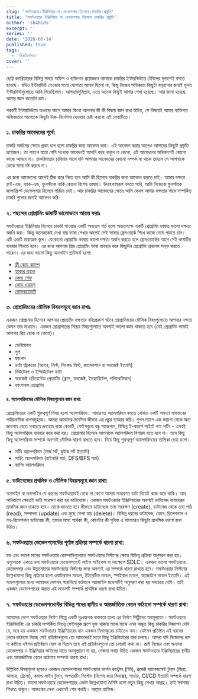 ```yaml
---
slug: 'সফটওয়্যার-ইঞ্জিনিয়ার-বা-ডেভেলপার-হিসেবে-চাকরির-প্রস্তুতি'
title: 'সফটওয়্যার ইঞ্জিনিয়ার বা ডেভেলপার হিসেবে চাকরির প্রস্তুতি'
author: 'sh4hids'
excerpt: ''
series: ''
date: '2020-06-14'
published: true
tags:
  - 'দিকনির্দেশনা'
cover: ''
---
```


ছোট্ট ক্যারিয়ারের বিভিন্ন সময়ে অফিস ও ব্যক্তিগত প্রয়োজনে আমাকে চাকরির ইন্টারভিউতে টেবিলের দুপাশেই বসতে হয়েছে। যদিও ইন্টারভিউ নেওয়ার মতো যোগ্যতা আমার ছিলো না, কিন্তু নিজের অভিজ্ঞতা কিছুটা বাড়ানোর জন্যই মূলত ইন্টারভিউগুলোতে আমি গিয়েছিলাম। আলহামদুলিল্লাহ, এতে অনেক কিছুই আমার শেখা হয়েছে। আর জানা হয়েছে আমার জ্ঞান কতোটা কম।

পরবর্তী ইন্টারভিউতে যাওয়ার আগে আমার কিংবা আপনার কী কী বিষয়ে জ্ঞান রাখা উচিত, সে বিষয়েই আমার ব্যক্তিগত অভিজ্ঞতার আলোকে কিছুটা দিক-নির্দেশনা দেওয়ার চেষ্টা করবো এই লেখাটিতে।

### ১. চাকরির আবেদনের পূর্বে:

চাকরি অর্জনের ক্ষেত্রে প্রথম ধাপ হলো চাকরির জন্য আবেদন করা। এই আবেদন করার আগেও আমাদের কিছুটা প্রস্তুতি প্রয়োজন। তা নাহলে যতো বেশি সংখ্যক আবেদনই আপনি করে থাকুন না কেনো, এই আবেদনের অধিকাংশই কোনো কাজে আসবে না। চাকরিদাতার চাহিদার সাথে যদি আপনার আবেদনের কোনো সম্পর্ক না থাকে তাহলে সে আপনাকে ডেকে সময় নষ্ট করবে না।

এর জন্য আবেদনের আগেই ঠিক করে নিতে হবে আমি কী হিসেবে চাকরির জন্য আবেদন করতে চাই। আমার দক্ষতা ফ্রন্ট-এন্ড, ব্যাক-এন্ড, ফুলস্ট্যাক নাকি কোনো বিশেষ ভাষায়। উদাহরণস্বরূপ বলতে পারি, আমি নিজেকে ফুলস্ট্যাক জাভাস্ক্রিপ্ট ডেভেলপার হিসেবে পরিচয় দেই। আর চাকরির আবেদনের ক্ষেত্রে আমি কেবল আমার দক্ষতার সাথে সম্পর্কিত চাকরি গুলোর জন্যই আবেদন করি।

### ২. পছন্দের প্রোগ্রামিং ভাষাটি ভালোভাবে আয়ত্ত করাঃ

সফটওয়্যার ইঞ্জিনিয়ার হিসেবে চাকরি পাওয়ার একটি অন্যতম শর্ত হলো অন্ততপক্ষে একটি প্রোগ্রামিং ভাষায় ভালো দক্ষতা অর্জন করা। কিন্তু অনেককেই দেখা যায় ভাষা শেখার আগেই সেই ভাষার ফ্রেমওয়ার্ক শিখে কাজে নেমে পড়তে চান। এটি একটি মারাত্মক ভুল। যেকোনো প্রোগ্রামিং ভাষায় ভালো দক্ষতা অর্জন করতে হলে ফ্রেমওয়ার্কের আগে সেই ভাষাটির ব্যবহার শিখতে হবে। এর জন্য আপনার প্রিয় প্রোগ্রামিং ভাষা ব্যবহার করে কিছুদিন প্রোগ্রামিং প্রবলেম সল্‌ভ করতে পারেন। এর জন্য ভালো কিছু অনলাইন প্ল্যাটফর্ম হলো:

- [ফ্রী কোড ক্যাম্প](https://www.freecodecamp.org/)
- [হ্যাকার র‍্যাংক](http://hackerrank.com/)
- [কোড শেফ](https://www.codechef.com/)
- [কোড ওয়ার্‌স](https://www.codewars.com/)
- [কোডক্যাডেমি](https://www.codecademy.com/)

### ৩. প্রোগ্রামিংয়ের মৌলিক বিষয়সমূহে জ্ঞান রাখাঃ

একজন প্রোগ্রামার হিসেবে আপনার প্রোগ্রামিং দক্ষতার বহিঃপ্রকাশ ঘটবে প্রোগ্রামিংয়ের মৌলিক বিষয়গুলোতে আপনার দক্ষতা কেমন তার মাধ্যমে। একজন প্রোগ্রামারের নিচের বিষয়গুলোতে অবশ্যই ভালো জ্ঞান থাকতে হবে (যেই প্রোগ্রামিং ভাষাই আপনার প্রিয় হোক না কেনো)।

- ভেরিয়েবল
- লুপ
- ফাংশন
- ডাটা স্ট্রাকচার (অ্যারে, লিস্ট, লিংকড লিস্ট, কালেকশান বা অবজেক্ট ইত্যাদি)
- মিউটেবল ও ইম্মিউটেবল ডাটা
- অবজেক্ট ওরিয়েন্টেড প্রোগ্রামিং (ক্লাস, অবজেক্ট, ইনহ্যারিটেন্স, পলিমরফিজম)
- ফাংশনাল প্রোগ্রামিং

#### ৪. অ্যালগরিদমের মৌলিক বিষয়গুলোর জ্ঞান রাখা:

প্রোগ্রামিংয়ের একটি গুরুত্বপূর্ণ বিষয় হলো অ্যালগরিদম। সাধারণত অ্যালগরিদম বলতে বোঝায় একটি সমস্যা সমাধানের পর্যায়ক্রমিক ধাপসমূহকে। আমরা আমাদের দৈনন্দিন জীবনে এর প্রচুর ব্যবহার করি। গুগল ম্যাপে এক জায়গা থেকে অন্য জায়গায় যেতে সবচেয়ে দ্রুততম রাস্তা কোনটি, ফেইসবুকে বন্ধু সাজেশান, বিভিন্ন ই-কমার্স সাইটে পণ্য সর্টিং - এসবই কিছু অ্যালগরিদম ব্যবহার করে করা হয়। প্রোগ্রামার হিসেবে আপনাকে অ্যালগরিদম বিশারদ হতে হবে না। তবে কিছু কিছু অ্যালগরিদম সম্পর্কে অবশ্যই মৌলিক ধারণা রাখতে হবে। নিচে কিছু গুরুত্বপূর্ণ অ্যালগরিদমের তালিকা দেয়া হলো।

- সর্টিং অ্যালগরিদম (মার্জ সর্ট, কুইক সর্ট ইত্যাদি)
- সার্চিং অ্যালগরিদম (বাইনারি সার্চ, DFS/BFS সার্চ)
- হ্যাশিং অ্যালগরিদম

### ৫. ডাটাবেজের প্রথমিক ও মৌলিক বিষয়সমূহে জ্ঞান রাখা:

অনলাইন বা অফলাইন যে ধরনের সফটওয়্যারই হোক না কেনো আমরা সাধারণত ডাটা নিয়েই কাজ করে থাকি। আর অধিকাংশ ক্ষেত্রেই ডাটা সংরক্ষণ করা হয় ডাটাবেজে। একজন সফটওয়্যার ইঞ্জিনিয়ারের অবশ্যই ডাটাবেজ ব্যবহারের প্রাথমিক জ্ঞান থাকতে হবে। তাকে জানতে হবে কীভাবে ডাটাবেজে তথ্য সংরক্ষণ (create), ডাটাবেজ থেকে তথ্য পাঠ (read), সম্পাদনা (update) এবং মুছে ফেলা যায় (delete)। বিভিন্ন ধরনের ডাটাবেজ, যেমন: রিলেশনাল ও নন-রিলেশনাল ডাটাবেজ কী, তাদের মধ্যে পার্থক্য কী, কোনটার কী সুবিধা এ ব্যাপারেও কিছুটা প্রাথমিক ধারণা রাখা উচিত।

### ৬. সফটওয়্যার ডেভেলপমেন্টের পূর্ণাঙ্গ প্রক্রিয়া সম্পর্কে ধারণা রাখা:

বড় এবং ভালো মানের সফটওয়্যার কোম্পানিগুলোতে সফটওয়্যার নির্মাণের ক্ষেত্রে বিভিন্ন প্রক্রিয়া অনুসরণ করা হয়। এগুলোকে একত্রে বলা সফটওয়্যার ডেভেলপমেন্ট লাইফ সাইকেল বা সংক্ষেপে SDLC। একজন ভালো সফটওয়্যার ডেভেলপার এবং উন্নতমানের সফটওয়্যার নির্মাণের জন্য অবশ্যই এর সম্পর্কে ধারণা রাখতে হবে। সফটওয়্যার নির্মাণের উল্লেখযোগ্য কিছু প্রক্রিয়া হলো ওয়াটারফল মডেল, ইটারেটিভ মডেল, স্পাইরাল মডেল, অ্যাজাইল মডেল ইত্যাদি। এই মডেলগুলোর মধ্যে আমাদের দেশসহ সারাবিশ্বে বর্তমানে অ্যাজাইল মডেলটিই অনুসরণ করা হয় সবচেয়ে বেশি। তাই একজন ডেভেলপারের অন্তত এই মডেলটি সম্পর্কে প্রাথমিক ধারণা রাখা উচিত।

### ৭. সফটওয়্যার ডেভেলপমেন্টের বিভিন্ন পদের স্থানীয় ও আন্তর্জাতিক বেতন কাঠামো সম্পর্কে ধারণা রাখা:

আমাদের দেশে সফটওয়্যার নির্মাণ শিল্পে একটি দুঃখজনক বাস্তবতা হলো এর নির্মাণ শিল্পীদের অবমূল্যায়ণ। সফটওয়্যার ইঞ্জিনিয়ারিং এর চাকরি সম্পর্কিত বিভন্ন ফেইসবুক গ্রুপে যুক্ত থাকায় মাঝে মাঝে এমন অদ্ভূত কিছু চাকরির বিজ্ঞাপন দেখি যে, মনে হয় একজন সফটওয়্যার ইঞ্জিনিয়ারের দাম একজন দিনমজুরের চাইতেও কম। যেইসব প্রতিষ্ঠান এই ধরনের বেতন কাঠামো দিচ্ছে সেই প্রতিষ্ঠানগুলো তো আমাদেরই মতো কিছু ইঞ্জিনিয়ারের দ্বারা চলছে। আমরা যদি নিজেদের দাম না কমিয়ে ওইসব প্রতিষ্ঠানে যোগ না দিতাম তবে এই প্রতিষ্ঠানগুলো তো চলারই কথা না। তাই নিজের এবং অন্যান্য ডেভেলপার ও ইঞ্জিনিয়ার ভাইদের যাতে অবমূল্যায়ণ না হয়, সেজন্য সবার উচিত একজন সফটওয়্যার ইঞ্জিনিয়ারের স্থানীয় এবং আন্তর্জাতিক বেতন কাঠামো সম্পর্কে ধারণা রাখা।

উল্লিখিত বিষয়গুলো ছাড়াও একজন ডেভেলপারের সফটওয়্যার ভার্শন কন্ট্রোল (গিট), প্রজেক্ট ম্যানেজমেন্ট টুল্‌স (জিরা, আসানা, ট্রেলো), কমান্ড লাইন টুল্‌স, অপারেটিং সিস্টেম (বিশেষ করে লিনাক্স), সার্ভার, CI/CD ইত্যাদি সম্পর্কে ধারণা রাখা উচিত। ভালো সফটওয়্যার ডেভেলপারের একটা উল্লেখযোগ্য বৈশিষ্ট হলো নতুন কিছু শেখার আগ্রহ। তাই সবসময় শিখতে থাকুন। আজকের লেখা এখানেই শেষ করছি। আল্লাহ হাফিজ।
